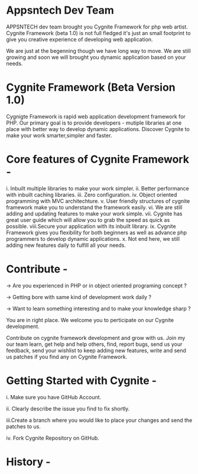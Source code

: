 Appsntech Dev Team
==================
APPSNTECH dev team brought you Cygnite Framework for php web artist. Cygnite Framework (beta 1.0) is not full fledged 
it's just an small footprint to give you creative experience of developing web application. 

We are just at the begenning though we have long way to move. We are still growing and soon we will brought you dynamic 
application based on your needs.


Cygnite Framework (Beta Version 1.0)
==============================

Cygnigte Framework is rapid web application development framework for PHP. Our primary goal is to provide developers - mutiple libraries
at one place with better way to develop dynamic applications. Discover Cygnite to make your work smarter,simpler and faster.


Core features of Cygnite Framework -
=============================

i.   Inbuilt multiple libraries to make your work simpler.
ii.  Better performance with inbuilt caching libraries.
iii. Zero configuration.
iv.  Object oriented programming with MVC architechture.
v.   User friendly structures of cygnite framework make you to understand the framework easily.
vi.  We are still adding and updating features to make your work simple.
vii. Cygnite has great user guide which will allow you to grab the speed as quick as possible.
viii.Secure your application with its inbuilt library.
ix.  Cygnite Framework gives you flexibility for both beginners as well as advance php programmers to develop dynamic applications.
x.   Not end here, we still adding new features daily to fulfill all your needs. 


Contribute -
========

-> Are you experienced in PHP or in object oriented programing concept ? 

-> Getting bore with same kind of development work daily ?

-> Want to learn something interesting and to make your knowledge sharp ?

You are in right place. We welcome you to perticipate on our Cygnite development. 

Contribute on cygnite framework development and grow with us. Join my our team learn, get help and help others, find, report
bugs, send us your feedback, send your wishlist to keep adding new features, write and send us patches if you find any 
on Cygnite Framework. 


Getting Started with Cygnite -
============================
i.  Make sure you have GitHub Account.

ii. Clearly describe the issue you find to fix shortly.

iii.Create a branch where you would like to place your changes and send the patches to us.

iv. Fork Cygnite Repository on GitHub.


History -
=======







